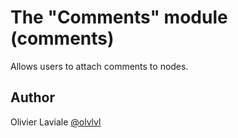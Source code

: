 The "Comments" module (comments)
================================

Allows users to attach comments to nodes.




Author
------

Olivier Laviale [@olvlvl](https://twitter.com/olvlvl)